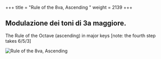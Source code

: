 +++
title = "Rule of the 8va, Ascending	"
weight = 2139
+++

## Modulazione dei toni di 3a maggiore.

The Rule of the Octave (ascending) in major keys [note: the fourth step takes 6/5/3]

![Rule of the 8va, Ascending](/img/15DurReg.jpg)
